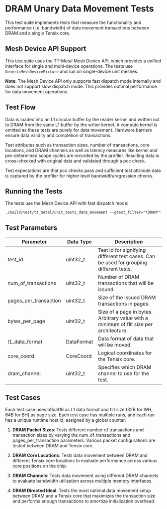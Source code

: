 # DRAM Unary Data Movement Tests

This test suite implements tests that measure the functionality and performance (i.e. bandwidth) of data movement transactions between DRAM and a single Tensix core.

## Mesh Device API Support
This test suite uses the TT-Metal Mesh Device API, which provides a unified interface for single and multi-device operations. The tests use `GenericMeshDeviceFixture` and run on single-device unit meshes.

**Note**: The Mesh Device API only supports fast dispatch mode internally and does not support slow dispatch mode. This provides optimal performance for data movement operations.

## Test Flow
Data is loaded into an L1 circular buffer by the reader kernel and written out to DRAM from the same L1 buffer by the writer kernel. A compute kernel is omitted as these tests are purely for data movement. Hardware barriers ensure data validity and completion of transactions.

Test attributes such as transaction sizes, number of transactions, core locations, and DRAM channels as well as latency measures like kernel and pre-determined scope cycles are recorded by the profiler. Resulting data is cross-checked with original data and validated through a pcc check.

Test expectations are that pcc checks pass and sufficient test attribute data is captured by the profiler for higher level bandwidth/regression checks.

## Running the Tests
The tests use the Mesh Device API with fast dispatch mode:
```
./build/test/tt_metal/unit_tests_data_movement --gtest_filter="*DRAM*"
```

## Test Parameters
| Parameter                     | Data Type             | Description |
| ----------------------------- | --------------------- | ----------- |
| test_id                       | uint32_t              | Test id for signifying different test cases. Can be used for grouping different tests. |
| num_of_transactions           | uint32_t              | Number of DRAM transactions that will be issued. |
| pages_per_transaction         | uint32_t              | Size of the issued DRAM transactions in pages. |
| bytes_per_page                | uint32_t              | Size of a page in bytes. Arbitrary value with a minimum of flit size per architecture. |
| l1_data_format                | DataFormat            | Data format of data that will be moved. |
| core_coord                    | CoreCoord             | Logical coordinates for the Tensix core. |
| dram_channel                  | uint32_t              | Specifies which DRAM channel to use for the test. |

## Test Cases
Each test case uses bfloat16 as L1 data format and flit size (32B for WH, 64B for BH) as page size.
Each test case has multiple runs, and each run has a unique runtime host id, assigned by a global counter.

1. **DRAM Packet Sizes**: Tests different number of transactions and transaction sizes by varying the num_of_transactions and pages_per_transaction parameters. Various packet configurations are tested between DRAM and Tensix core.

2. **DRAM Core Locations**: Tests data movement between DRAM and different Tensix core locations to evaluate performance across various core positions on the chip.

3. **DRAM Channels**: Tests data movement using different DRAM channels to evaluate bandwidth utilization across multiple memory interfaces.

4. **DRAM Directed Ideal**: Tests the most optimal data movement setup between DRAM and a Tensix core that maximizes the transaction size and performs enough transactions to amortize initialization overhead.
